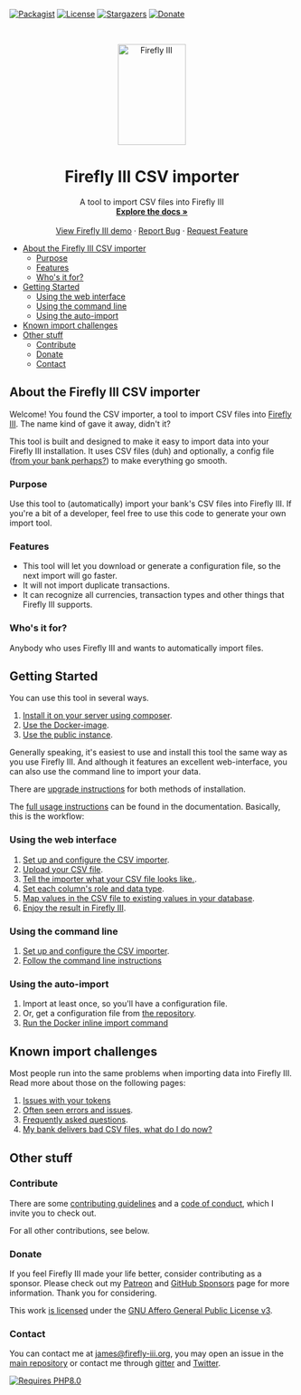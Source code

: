 [![Packagist][packagist-shield]][packagist-uri]
[![License][license-shield]][license-uri]
[![Stargazers][stars-shield]][stars-url]
[![Donate][donate-shield]][donate-uri]

<!-- PROJECT LOGO -->
<br />
<p align="center">
      <img src="https://fireflyiiiwebsite.z6.web.core.windows.net/assets/logo/small.png" alt="Firefly III" width="120" height="178">
  </a>
</p>
  <h1 align="center">Firefly III CSV importer</h1>

  <p align="center">
    A tool to import CSV files into Firefly III
    <br />
    <a href="https://docs.firefly-iii.org/csv"><strong>Explore the docs »</strong></a>
    <br />
    <br />
    <a href="https://demo.firefly-iii.org/">View Firefly III demo</a>
    ·
    <a href="https://github.com/firefly-iii/firefly-iii/issues">Report Bug</a>
    ·
    <a href="https://github.com/firefly-iii/firefly-iii/issues">Request Feature</a>
  </p>

<!-- MarkdownTOC autolink="true" -->

- [About the Firefly III CSV importer](#about-the-firefly-iii-csv-importer)
  - [Purpose](#purpose)
  - [Features](#features)
  - [Who's it for?](#whos-it-for)
- [Getting Started](#getting-started)
  - [Using the web interface](#using-the-web-interface)
  - [Using the command line](#using-the-command-line)
  - [Using the auto-import](#using-the-auto-import)
- [Known import challenges](#known-import-challenges)
- [Other stuff](#other-stuff)
  - [Contribute](#contribute)
  - [Donate](#donate)
  - [Contact](#contact)

<!-- /MarkdownTOC -->

## About the Firefly III CSV importer

Welcome! You found the CSV importer, a tool to import CSV files into [Firefly III](https://github.com/firefly-iii/firefly-iii). The name kind of gave it away, didn't it?

This tool is built and designed to make it easy to import data into your Firefly III installation. It uses CSV files (duh) and optionally, a config file ([from your bank perhaps?](https://github.com/firefly-iii/import-configurations/)) to make everything go smooth.

### Purpose

Use this tool to (automatically) import your bank's CSV files into Firefly III. If you're a bit of a developer, feel free to use this code to generate your own import tool.

### Features
	
* This tool will let you download or generate a configuration file, so the next import will go faster.
* It will not import duplicate transactions.
* It can recognize all currencies, transaction types and other things that Firefly III supports.

### Who's it for?

Anybody who uses Firefly III and wants to automatically import files.

## Getting Started

You can use this tool in several ways.

1. [Install it on your server using composer](https://docs.firefly-iii.org/csv/install/self_hosted/).
2. [Use the Docker-image](https://docs.firefly-iii.org/csv/install/docker/).
3. [Use the public instance](https://docs.firefly-iii.org/csv/help/public/).

Generally speaking, it's easiest to use and install this tool the same way as you use Firefly III. And although it features an excellent web-interface, you can also use the command line to import your data.

There are [upgrade instructions](https://docs.firefly-iii.org/csv/upgrade/upgrade/) for both methods of installation.

The [full usage instructions](https://docs.firefly-iii.org/csv) can be found in the documentation. Basically, this is the workflow:

### Using the web interface

1. [Set up and configure the CSV importer](https://docs.firefly-iii.org/csv/install/configure/).
2. [Upload your CSV file](https://docs.firefly-iii.org/csv/usage/upload/).
3. [Tell the importer what your CSV file looks like.](https://docs.firefly-iii.org/csv/usage/configure/).
4. [Set each column's role and data type](https://docs.firefly-iii.org/csv/usage/roles/).
5. [Map values in the CSV file to existing values in your database](https://docs.firefly-iii.org/csv/usage/map/).
6. [Enjoy the result in Firefly III](https://github.com/firefly-iii/firefly-iii).

### Using the command line

1. [Set up and configure the CSV importer](https://docs.firefly-iii.org/csv/install/configure/).
2. [Follow the command line instructions](https://docs.firefly-iii.org/csv/usage/command_line/)

### Using the auto-import

1. Import at least once, so you'll have a configuration file.
2. Or, get a configuration file from [the repository](https://github.com/firefly-iii/import-configurations).
3. [Run the Docker inline import command](https://docs.firefly-iii.org/csv/usage/command_line/)

## Known import challenges

Most people run into the same problems when importing data into Firefly III. Read more about those on the following pages:

1. [Issues with your tokens](https://docs.firefly-iii.org/csv/errors/token_errors/)
1. [Often seen errors and issues](https://docs.firefly-iii.org/csv/errors/freq_errors/).
2. [Frequently asked questions](https://docs.firefly-iii.org/csv/errors/freq_questions/).
3. [My bank delivers bad CSV files, what do I do now?](https://docs.firefly-iii.org/csv/errors/bad_files/)

## Other stuff

### Contribute

There are some [contributing guidelines](https://github.com/firefly-iii/csv-importer/blob/master/.github/contributing.md) and a [code of conduct](https://github.com/firefly-iii/csv-importer/blob/master/.github/code_of_conduct.md), which I invite you to check out.

For all other contributions, see below.

<!-- SPONSOR TEXT -->
### Donate

If you feel Firefly III made your life better, consider contributing as a sponsor. Please check out my [Patreon](https://www.patreon.com/jc5) and [GitHub Sponsors](https://github.com/sponsors/JC5) page for more information. Thank you for considering.


<!-- END OF SPONSOR -->

This work [is licensed](https://github.com/firefly-iii/csv-importer/blob/master/LICENSE) under the [GNU Affero General Public License v3](https://www.gnu.org/licenses/agpl-3.0.html).

### Contact

You can contact me at [james@firefly-iii.org](mailto:james@firefly-iii.org), you may open an issue in the [main repository](https://github.com/firefly-iii/firefly-iii) or contact me through [gitter](https://gitter.im/firefly-iii/firefly-iii) and [Twitter](https://twitter.com/Firefly_III).

[![Requires PHP8.0][php-shield]][php-uri]

[php-shield]: https://img.shields.io/badge/php-8.0-red.svg?style=flat-square
[php-uri]: https://secure.php.net/downloads.php
[packagist-shield]: https://img.shields.io/packagist/v/firefly-iii/csv-importer.svg?style=flat-square
[packagist-uri]: https://packagist.org/packages/firefly-iii/csv-importer
[license-shield]: https://img.shields.io/github/license/firefly-iii/csv-importer.svg?style=flat-square
[license-uri]: https://www.gnu.org/licenses/agpl-3.0.html
[stars-shield]: https://img.shields.io/github/stars/firefly-iii/csv-importer.svg?style=flat-square
[stars-url]: https://github.com/firefly-iii/csv-importer/stargazers
[donate-shield]: https://img.shields.io/badge/donate-%24%20%E2%82%AC-brightgreen?style=flat-square
[donate-uri]: #support
